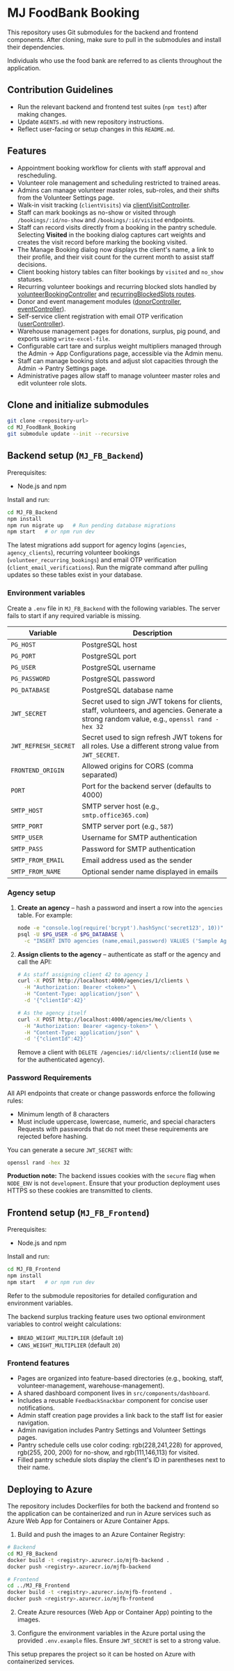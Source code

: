 # MJ FoodBank Booking

This repository uses Git submodules for the backend and frontend components. After cloning, make sure to pull in the submodules and install their dependencies.

Individuals who use the food bank are referred to as clients throughout the application.

## Contribution Guidelines

- Run the relevant backend and frontend test suites (`npm test`) after making changes.
- Update `AGENTS.md` with new repository instructions.
- Reflect user-facing or setup changes in this `README.md`.

## Features

- Appointment booking workflow for clients with staff approval and rescheduling.
- Volunteer role management and scheduling restricted to trained areas.
- Admins can manage volunteer master roles, sub-roles, and their shifts from the Volunteer Settings page.
- Walk-in visit tracking (`clientVisits`) via [clientVisitController](MJ_FB_Backend/src/controllers/clientVisitController.ts).
- Staff can mark bookings as no-show or visited through `/bookings/:id/no-show` and `/bookings/:id/visited` endpoints.
- Staff can record visits directly from a booking in the pantry schedule. Selecting **Visited** in the booking dialog captures cart weights and creates the visit record before marking the booking visited.
- The Manage Booking dialog now displays the client's name, a link to their profile, and their visit count for the current month to assist staff decisions.
- Client booking history tables can filter bookings by `visited` and `no_show` statuses.
- Recurring volunteer bookings and recurring blocked slots handled by [volunteerBookingController](MJ_FB_Backend/src/controllers/volunteer/volunteerBookingController.ts) and [recurringBlockedSlots routes](MJ_FB_Backend/src/routes/recurringBlockedSlots.ts).
- Donor and event management modules ([donorController](MJ_FB_Backend/src/controllers/donorController.ts), [eventController](MJ_FB_Backend/src/controllers/eventController.ts)).
- Self-service client registration with email OTP verification ([userController](MJ_FB_Backend/src/controllers/userController.ts)).
- Warehouse management pages for donations, surplus, pig pound, and exports using `write-excel-file`.
- Configurable cart tare and surplus weight multipliers managed through the Admin → App Configurations page, accessible via the Admin menu.
- Staff can manage booking slots and adjust slot capacities through the Admin → Pantry Settings page.
- Administrative pages allow staff to manage volunteer master roles and edit volunteer role slots.

## Clone and initialize submodules

```bash
git clone <repository-url>
cd MJ_FoodBank_Booking
git submodule update --init --recursive
```

## Backend setup (`MJ_FB_Backend`)

Prerequisites:
- Node.js and npm

Install and run:
```bash
cd MJ_FB_Backend
npm install
npm run migrate up   # Run pending database migrations
npm start   # or npm run dev
```

The latest migrations add support for agency logins (`agencies`, `agency_clients`),
recurring volunteer bookings (`volunteer_recurring_bookings`) and email OTP verification
(`client_email_verifications`). Run the migrate command after pulling updates so these
tables exist in your database.

### Environment variables

Create a `.env` file in `MJ_FB_Backend` with the following variables. The server fails to start if any required variable is missing.

| Variable | Description |
| --- | --- |
| `PG_HOST` | PostgreSQL host |
| `PG_PORT` | PostgreSQL port |
| `PG_USER` | PostgreSQL username |
| `PG_PASSWORD` | PostgreSQL password |
| `PG_DATABASE` | PostgreSQL database name |
| `JWT_SECRET` | Secret used to sign JWT tokens for clients, staff, volunteers, and agencies. Generate a strong random value, e.g., `openssl rand -hex 32` |
| `JWT_REFRESH_SECRET` | Secret used to sign refresh JWT tokens for all roles. Use a different strong value from `JWT_SECRET`. |
| `FRONTEND_ORIGIN` | Allowed origins for CORS (comma separated) |
| `PORT` | Port for the backend server (defaults to 4000) |
| `SMTP_HOST` | SMTP server host (e.g., `smtp.office365.com`) |
| `SMTP_PORT` | SMTP server port (e.g., `587`) |
| `SMTP_USER` | Username for SMTP authentication |
| `SMTP_PASS` | Password for SMTP authentication |
| `SMTP_FROM_EMAIL` | Email address used as the sender |
| `SMTP_FROM_NAME` | Optional sender name displayed in emails |

### Agency setup

1. **Create an agency** – hash a password and insert a row into the
   `agencies` table. For example:

   ```bash
   node -e "console.log(require('bcrypt').hashSync('secret123', 10))"
   psql -U $PG_USER -d $PG_DATABASE \
     -c "INSERT INTO agencies (name,email,password) VALUES ('Sample Agency','agency@example.com','<hashed-password>');"
   ```

2. **Assign clients to the agency** – authenticate as staff or the
   agency and call the API:

   ```bash
   # As staff assigning client 42 to agency 1
   curl -X POST http://localhost:4000/agencies/1/clients \
     -H "Authorization: Bearer <token>" \
     -H "Content-Type: application/json" \
     -d '{"clientId":42}'

   # As the agency itself
   curl -X POST http://localhost:4000/agencies/me/clients \
     -H "Authorization: Bearer <agency-token>" \
     -H "Content-Type: application/json" \
     -d '{"clientId":42}'
   ```

   Remove a client with
   `DELETE /agencies/:id/clients/:clientId` (use `me` for the authenticated agency).

### Password Requirements

All API endpoints that create or change passwords enforce the following rules:
- Minimum length of 8 characters
- Must include uppercase, lowercase, numeric, and special characters
Requests with passwords that do not meet these requirements are rejected before hashing.

You can generate a secure `JWT_SECRET` with:

```bash
openssl rand -hex 32
```

**Production note:** The backend issues cookies with the `secure` flag when `NODE_ENV` is not `development`. Ensure that your production deployment uses HTTPS so these cookies are transmitted to clients.

## Frontend setup (`MJ_FB_Frontend`)

Prerequisites:
- Node.js and npm

Install and run:
```bash
cd MJ_FB_Frontend
npm install
npm start   # or npm run dev
```

Refer to the submodule repositories for detailed configuration and environment variables.

The backend surplus tracking feature uses two optional environment variables to
control weight calculations:

- `BREAD_WEIGHT_MULTIPLIER` (default `10`)
- `CANS_WEIGHT_MULTIPLIER` (default `20`)

### Frontend features

- Pages are organized into feature-based directories (e.g., booking, staff, volunteer-management, warehouse-management).
- A shared dashboard component lives in `src/components/dashboard`.
- Includes a reusable `FeedbackSnackbar` component for concise user notifications.
- Admin staff creation page provides a link back to the staff list for easier navigation.
- Admin navigation includes Pantry Settings and Volunteer Settings pages.
- Pantry schedule cells use color coding: rgb(228,241,228) for approved, rgb(255, 200, 200) for no-show, and rgb(111,146,113) for visited.
- Filled pantry schedule slots display the client's ID in parentheses next to their name.

## Deploying to Azure

The repository includes Dockerfiles for both the backend and frontend so the application can be containerized and run in Azure services such as Azure Web App for Containers or Azure Container Apps.

1. Build and push the images to an Azure Container Registry:

```bash
# Backend
cd MJ_FB_Backend
docker build -t <registry>.azurecr.io/mjfb-backend .
docker push <registry>.azurecr.io/mjfb-backend

# Frontend
cd ../MJ_FB_Frontend
docker build -t <registry>.azurecr.io/mjfb-frontend .
docker push <registry>.azurecr.io/mjfb-frontend
```

2. Create Azure resources (Web App or Container App) pointing to the images.

3. Configure the environment variables in the Azure portal using the provided `.env.example` files. Ensure `JWT_SECRET` is set to a strong value.

This setup prepares the project so it can be hosted on Azure with containerized services.
